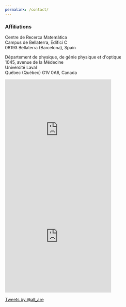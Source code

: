 ```yaml
---
permalink: /contact/
---
```


### Affiliations

<!-- Departament de F&iacute;sica de la Mat&egrave;ria Condensada<br>
Carrer de Mart&iacute; i Franqu&egrave;s, 1<br>
Universitat de Barcelona<br>
08028 Barcelona, Spain<br>

Institute of Complex Systems (UBICS)<br>
Universitat de Barcelona<br>
Barcelona, Spain<br> -->

Centre de Recerca Matem&agrave;tica<br>
Campus de Bellaterra, Edifici C<br>
08193 Bellaterra (Barcelona), Spain

D&eacute;partement de physique, de g&eacute;nie physique et d'optique<br>
1045, avenue de la M&eacute;decine<br>
Universit&eacute; Laval<br>
Qu&eacute;bec (Qu&eacute;bec) G1V 0A6, Canada<br>

<iframe src="https://www.google.com/maps/embed?pb=!1m18!1m12!1m3!1d2993.536606867772!2d2.1167859020876327!3d41.38415154354313!2m3!1f0!2f0!3f0!3m2!1i1024!2i768!4f13.1!3m3!1m2!1s0x12a4985939f1ab75%3A0x51254092607919e3!2sUniversitat+de+Barcelona%3A+Facultad+de+F%C3%ADsica!5e0!3m2!1sen!2sca!4v1447858742787" width="350" height="350" frameborder="0" style="border:0" allowfullscreen></iframe>
<iframe src="https://www.google.com/maps/embed?pb=!1m18!1m12!1m3!1d2733.0911042760704!2d-71.27900438486004!3d46.78032067913853!2m3!1f0!2f0!3f0!3m2!1i1024!2i768!4f13.1!3m3!1m2!1s0x4cb896c5b3acd3c5%3A0xd2365c5a6e18cd!2sFaculty+Of+Science+and+Engineering+-+Universit%C3%A9+Laval!5e0!3m2!1sen!2sca!4v1483900551508" width="350" height="350" frameborder="0" style="border:0" allowfullscreen></iframe>

<br>

<a class="twitter-timeline"  href="https://twitter.com/all_are" data-widget-id="311861301527846912">Tweets by @all_are</a>
<script>!function(d,s,id){var js,fjs=d.getElementsByTagName(s)[0],p=/^http:/.test(d.location)?'http':'https';if(!d.getElementById(id)){js=d.createElement(s);js.id=id;js.src=p+"://platform.twitter.com/widgets.js";fjs.parentNode.insertBefore(js,fjs);}}(document,"script","twitter-wjs");</script>

